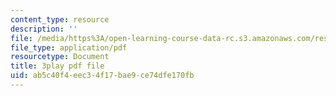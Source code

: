 ```yaml
---
content_type: resource
description: ''
file: /media/https%3A/open-learning-course-data-rc.s3.amazonaws.com/res-6-012-introduction-to-probability-spring-2018/ab5c40f4eec34f17bae9ce74dfe170fb_v5fOm80VAnc.pdf
file_type: application/pdf
resourcetype: Document
title: 3play pdf file
uid: ab5c40f4-eec3-4f17-bae9-ce74dfe170fb
---
```

